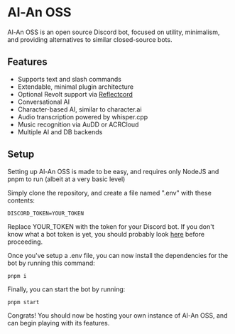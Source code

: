 # Al-An OSS

Al-An OSS is an open source Discord bot, focused on utility, minimalism, and providing alternatives to similar closed-source bots.

## Features

* Supports text and slash commands
* Extendable, minimal plugin architecture
* Optional Revolt support via [Reflectcord](https://github.com/V3L0C1T13S/reflectcord)
* Conversational AI
* Character-based AI, similar to character.ai
* Audio transcription powered by whisper.cpp
* Music recognition via AuDD or ACRCloud
* Multiple AI and DB backends

## Setup

Setting up Al-An OSS is made to be easy, and requires only NodeJS and pnpm to run (albeit at a very basic level)

Simply clone the repository, and create a file named ".env" with these contents:
```
DISCORD_TOKEN=YOUR_TOKEN
```
Replace YOUR_TOKEN with the token for your Discord bot. If you don't know what a bot token is yet, you should probably look [here](https://discord.com/developers) before proceeding.

Once you've setup a .env file, you can now install the dependencies for the bot by running this command:
```
pnpm i
```
Finally, you can start the bot by running:
```
pnpm start
```
Congrats! You should now be hosting your own instance of Al-An OSS, and can begin playing with its features.
